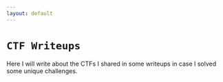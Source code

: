 ```yaml
---
layout: default
---
```


# `CTF Writeups`

Here I will write about the CTFs I shared in some writeups in case I solved some unique challenges.